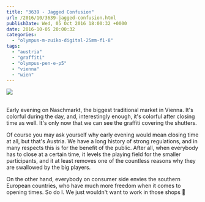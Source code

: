```yaml
---
title: "3639 - Jagged Confusion"
url: /2016/10/3639-jagged-confusion.html
publishDate: Wed, 05 Oct 2016 18:00:32 +0000
date: 2016-10-05 20:00:32
categories: 
  - "olympus-m-zuiko-digital-25mm-f1-8"
tags: 
  - "austria"
  - "graffiti"
  - "olympus-pen-e-p5"
  - "vienna"
  - "wien"
---
```

<div class="container">
<div class="center"><a target="_blank" href="https://d25zfm9zpd7gm5.cloudfront.net/1200x1200/2016/20160606_191425_lr.jpg"><img class="webfeedsFeaturedVisual" src="https://d25zfm9zpd7gm5.cloudfront.net/0600x0600/2016/20160606_191425_lr.jpg" /></a></div>
</div>
<br />

Early evening on Naschmarkt, the biggest traditional market in Vienna. It's colorful during the day, and, interestingly enough, it's colorful after closing time as well. It's only now that we can see the graffiti covering the shutters. 

<a target="_blank" href="https://d25zfm9zpd7gm5.cloudfront.net/1200x1200/2016/20160606_191750_lr.jpg"><img style="margin: 0pt 0px 0pt 10px; float: right;" src="https://d25zfm9zpd7gm5.cloudfront.net/0150x0150/2016/20160606_191750_lr.jpg" alt="" border="0" /></a> Of course you may ask yourself why early evening would mean closing time at all, but that's Austria. We have a long history of strong regulations, and in many respects this is for the benefit of the public. After all, when everybody has to close at a certain time, it levels the playing field for the smaller participants, and it at least removes one of the countless reasons why they are swallowed by the big players. 

On the other hand, everybody on consumer side envies the southern European countries, who have much more freedom when it comes to opening times. So do I. We just wouldn't want to work in those shops 🙂
